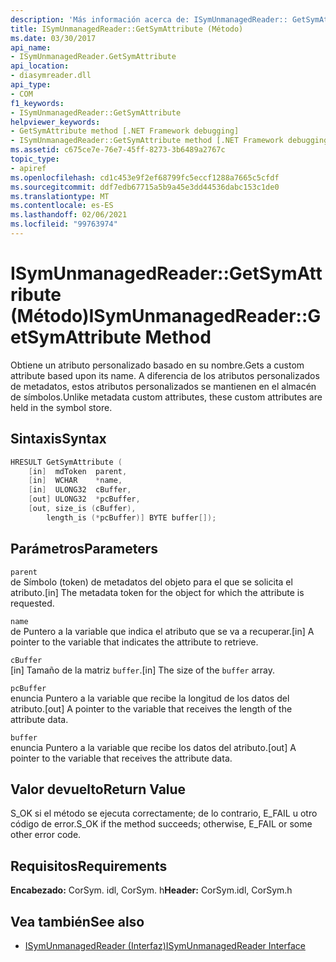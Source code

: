 ```yaml
---
description: 'Más información acerca de: ISymUnmanagedReader:: GetSymAttribute ((método)'
title: ISymUnmanagedReader::GetSymAttribute (Método)
ms.date: 03/30/2017
api_name:
- ISymUnmanagedReader.GetSymAttribute
api_location:
- diasymreader.dll
api_type:
- COM
f1_keywords:
- ISymUnmanagedReader::GetSymAttribute
helpviewer_keywords:
- GetSymAttribute method [.NET Framework debugging]
- ISymUnmanagedReader::GetSymAttribute method [.NET Framework debugging]
ms.assetid: c675ce7e-76e7-45ff-8273-3b6489a2767c
topic_type:
- apiref
ms.openlocfilehash: cd1c453e9f2ef68799fc5eccf1288a7665c5cfdf
ms.sourcegitcommit: ddf7edb67715a5b9a45e3dd44536dabc153c1de0
ms.translationtype: MT
ms.contentlocale: es-ES
ms.lasthandoff: 02/06/2021
ms.locfileid: "99763974"
---
```

# <a name="isymunmanagedreadergetsymattribute-method"></a><span data-ttu-id="be2f0-103">ISymUnmanagedReader::GetSymAttribute (Método)</span><span class="sxs-lookup"><span data-stu-id="be2f0-103">ISymUnmanagedReader::GetSymAttribute Method</span></span>

<span data-ttu-id="be2f0-104">Obtiene un atributo personalizado basado en su nombre.</span><span class="sxs-lookup"><span data-stu-id="be2f0-104">Gets a custom attribute based upon its name.</span></span> <span data-ttu-id="be2f0-105">A diferencia de los atributos personalizados de metadatos, estos atributos personalizados se mantienen en el almacén de símbolos.</span><span class="sxs-lookup"><span data-stu-id="be2f0-105">Unlike metadata custom attributes, these custom attributes are held in the symbol store.</span></span>  
  
## <a name="syntax"></a><span data-ttu-id="be2f0-106">Sintaxis</span><span class="sxs-lookup"><span data-stu-id="be2f0-106">Syntax</span></span>  
  
```cpp  
HRESULT GetSymAttribute (  
    [in]  mdToken  parent,  
    [in]  WCHAR    *name,  
    [in]  ULONG32  cBuffer,  
    [out] ULONG32  *pcBuffer,  
    [out, size_is (cBuffer),  
        length_is (*pcBuffer)] BYTE buffer[]);  
```  
  
## <a name="parameters"></a><span data-ttu-id="be2f0-107">Parámetros</span><span class="sxs-lookup"><span data-stu-id="be2f0-107">Parameters</span></span>  

 `parent`  
 <span data-ttu-id="be2f0-108">de Símbolo (token) de metadatos del objeto para el que se solicita el atributo.</span><span class="sxs-lookup"><span data-stu-id="be2f0-108">[in] The metadata token for the object for which the attribute is requested.</span></span>  
  
 `name`  
 <span data-ttu-id="be2f0-109">de Puntero a la variable que indica el atributo que se va a recuperar.</span><span class="sxs-lookup"><span data-stu-id="be2f0-109">[in] A pointer to the variable that indicates the attribute to retrieve.</span></span>  
  
 `cBuffer`  
 <span data-ttu-id="be2f0-110">[in] Tamaño de la matriz `buffer`.</span><span class="sxs-lookup"><span data-stu-id="be2f0-110">[in] The size of the `buffer` array.</span></span>  
  
 `pcBuffer`  
 <span data-ttu-id="be2f0-111">enuncia Puntero a la variable que recibe la longitud de los datos del atributo.</span><span class="sxs-lookup"><span data-stu-id="be2f0-111">[out] A pointer to the variable that receives the length of the attribute data.</span></span>  
  
 `buffer`  
 <span data-ttu-id="be2f0-112">enuncia Puntero a la variable que recibe los datos del atributo.</span><span class="sxs-lookup"><span data-stu-id="be2f0-112">[out] A pointer to the variable that receives the attribute data.</span></span>  
  
## <a name="return-value"></a><span data-ttu-id="be2f0-113">Valor devuelto</span><span class="sxs-lookup"><span data-stu-id="be2f0-113">Return Value</span></span>  

 <span data-ttu-id="be2f0-114">S_OK si el método se ejecuta correctamente; de lo contrario, E_FAIL u otro código de error.</span><span class="sxs-lookup"><span data-stu-id="be2f0-114">S_OK if the method succeeds; otherwise, E_FAIL or some other error code.</span></span>  
  
## <a name="requirements"></a><span data-ttu-id="be2f0-115">Requisitos</span><span class="sxs-lookup"><span data-stu-id="be2f0-115">Requirements</span></span>  

 <span data-ttu-id="be2f0-116">**Encabezado:** CorSym. idl, CorSym. h</span><span class="sxs-lookup"><span data-stu-id="be2f0-116">**Header:** CorSym.idl, CorSym.h</span></span>  
  
## <a name="see-also"></a><span data-ttu-id="be2f0-117">Vea también</span><span class="sxs-lookup"><span data-stu-id="be2f0-117">See also</span></span>

- [<span data-ttu-id="be2f0-118">ISymUnmanagedReader (Interfaz)</span><span class="sxs-lookup"><span data-stu-id="be2f0-118">ISymUnmanagedReader Interface</span></span>](isymunmanagedreader-interface.md)

